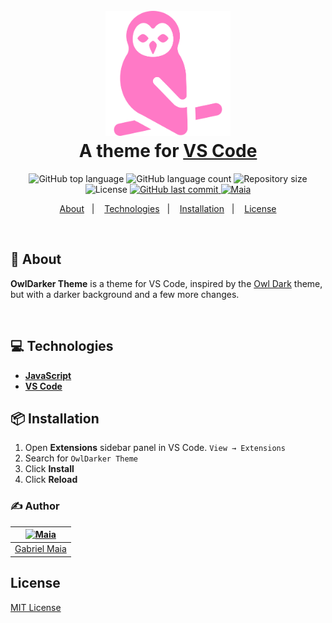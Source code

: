 <h1 align="center">
  <br>
  <img src="https://raw.githubusercontent.com/gabrielmaialva33/vs-owldarker-theme/master/.github/assets/icon.png" alt="OwlDarker Theme" width="200">
  <br>
  A theme for <a href="https://code.visualstudio.com/" target="_blank">VS Code</a>
  <br>
</h1>

<p align="center">
  <img src="https://img.shields.io/github/languages/top/gabrielmaialva33/vs-owldarker-theme?style=flat&logo=appveyor" alt="GitHub top language" >
  <img src="https://img.shields.io/github/languages/count/gabrielmaialva33/vs-owldarker-theme?style=flat&logo=appveyor" alt="GitHub language count" >
  <img src="https://img.shields.io/github/repo-size/gabrielmaialva33/vs-owldarker-theme?style=flat&logo=appveyor" alt="Repository size" >
  <img src="https://img.shields.io/github/license/gabrielmaialva33/vs-owldarker-theme?color=00b8d3?style=flat&logo=appveyor" alt="License" /> 
  <a href="https://github.com/gabrielmaialva33/vs-owldarker-theme/commits/master">
    <img src="https://img.shields.io/github/last-commit/gabrielmaialva33/vs-owldarker-theme?style=flat&logo=appveyor" alt="GitHub last commit" >
    <img src="https://img.shields.io/badge/made%20by-Maia-15c3d6?style=flat&logo=appveyor" alt="Maia" >  
  </a>
</p>

<p align="center">
  <a href="#bookmark-about">About</a>&nbsp;&nbsp;&nbsp;|&nbsp;&nbsp;&nbsp;
  <a href="#computer-technologies">Technologies</a>&nbsp;&nbsp;&nbsp;|&nbsp;&nbsp;&nbsp;
  <a href="#package-installation">Installation</a>&nbsp;&nbsp;&nbsp;|&nbsp;&nbsp;&nbsp;
  <a href="#memo-license">License</a>
</p>

<br>

## :bookmark: About

**OwlDarker Theme** is a theme for VS Code, inspired by the [Owl Dark](https://marketplace.visualstudio.com/items?itemName=whizkydee.material-palenight-theme) theme, but with a darker background and a few more changes.

<br>

## :computer: Technologies

- **[JavaScript](https://www.javascript.com/)**
- **[VS Code](https://code.visualstudio.com/)**

## :package: Installation

1. Open **Extensions** sidebar panel in VS Code. `View → Extensions`
2. Search for `OwlDarker Theme`
3. Click **Install**
4. Click **Reload**

### :writing_hand: **Author**

| [![Maia](https://avatars.githubusercontent.com/u/26732067?size=100)](https://github.com/gabrielmaialva33) |
|-----------------------------------------------------------------------------------------------------------|
| [Gabriel Maia](https://github.com/gabrielmaialva33)                                                       |

## License

[MIT License](./LICENSE)
